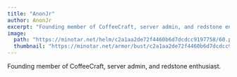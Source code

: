 ```yaml
---
title: "AnonJr"
author: AnonJr
excerpt: "Founding member of CoffeeCraft, server admin, and redstone enthusiast."
image:
  path: "https://minotar.net/helm/c2a1aa2de72f4460b6d7dcdcc9197758/60.png"
  thumbnail: "https://minotar.net/armor/bust/c2a1aa2de72f4460b6d7dcdcc9197758/200.png"
---
```


Founding member of CoffeeCraft, server admin, and redstone enthusiast.